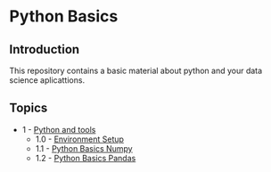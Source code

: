 # Python Basics

## Introduction

This repository contains a basic material about python and your data science aplicattions.


## Topics

 * 1 - [Python and tools](Python_and_Tools/README.md)
   * 1.0 - [Environment Setup](Python_and_Tools/Environment_Setup/Readme.md)
   * 1.1 - [Python Basics Numpy](Python_and_Tools/Python_Basics_Numpy/Readme.md)
   * 1.2 - [Python Basics Pandas](Python_and_Tools/Python_Basics_Pandas/Readme.md)
